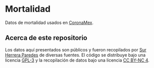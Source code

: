 # Mortalidad

Datos de mortalidad usados en [CoronaMex](coronamex.github.io).

## Acerca de este repositorio

Los datos aquí presentados son públicos y fueron recopilados por
[Sur Herrera Paredes](https://github.com/surh) de diversas fuentes.
El código se distribuye bajo una licencia [GPL-3](CODE_LICENSE) y la
recopilación de datos bajo una licencia [CC BY-NC 4](DATA_LICENSE).
